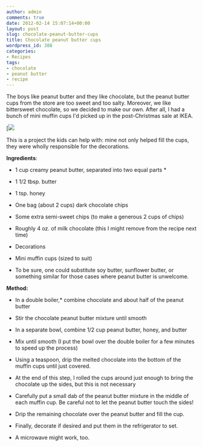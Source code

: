 ```yaml
---
author: admin
comments: true
date: 2012-02-14 15:07:14+00:00
layout: post
slug: chocolate-peanut-butter-cups
title: Chocolate peanut butter cups
wordpress_id: 388
categories:
- Recipes
tags:
- chocolate
- peanut butter
- recipe
---
```


The boys like peanut butter and they like chocolate, but the peanut butter cups from the store are too sweet and too salty. Moreover, we like bittersweet chocolate, so we decided to make our own. After all, I had a bunch of mini muffin cups I'd picked up in the post-Christmas sale at IKEA.

[![](/wp-uploadsPeanut-butter-cups-e1329231241523.jpg)

This is a project the kids can help with: mine not only helped fill the cups, they were wholly responsible for the decorations.

**Ingredients**:



	
  * 1 cup creamy peanut butter, separated into two equal parts *

	
  * 1 1/2 tbsp. butter

	
  * 1 tsp. honey

	
  * One bag (about 2 cups) dark chocolate chips

	
  * Some extra semi-sweet chips (to make a generous 2 cups of chips)

	
  * Roughly 4 oz. of milk chocolate (this I might remove from the recipe next time)

	
  * Decorations

	
  * Mini muffin cups (sized to suit)


* To be sure, one could substitute soy butter, sunflower butter, or something similar for those cases where peanut butter is unwelcome.

**Method:**



	
  * In a double boiler,* combine chocolate and about half of the peanut butter

	
  * Stir the chocolate peanut butter mixture until smooth

	
  * In a separate bowl, combine 1/2 cup peanut butter, honey, and butter

	
  * Mix until smooth (I put the bowl over the double boiler for a few minutes to speed up the process)

	
  * Using a teaspoon, drip the melted chocolate into the bottom of the muffin cups until just covered.

	
  * At the end of this step, I rolled the cups around just enough to bring the chocolate up the sides, but this is not necessary

	
  * Carefully put a small dab of the peanut butter mixture in the middle of each muffin cup. Be careful not to let the peanut butter touch the sides!

	
  * Drip the remaining chocolate over the peanut butter and fill the cup.

	
  * Finally, decorate if desired and put them in the refrigerator to set.


* A microwave might work, too.

